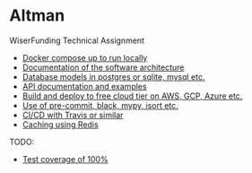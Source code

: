 # Altman
WiserFunding Technical Assignment

- [Docker compose up to run locally](./INSTALL.md)
- [Documentation of the software architecture](./app/README.md)
- [Database models in postgres or sqlite, mysql etc.](./app/models/README.md)
- [API documentation and examples](./app/views/README.md)
- [Build and deploy to free cloud tier on AWS, GCP, Azure etc.](./DEPLOY.md)
- [Use of pre-commit, black, mypy, isort etc.](./bin/README.md)
- [CI/CD with Travis or similar](./.github/workflows/main.yaml)
- [Caching using Redis](./app/controllers/README.md)

TODO:
- [Test coverage of 100%](./tests/README.md)
